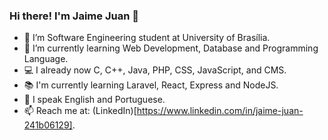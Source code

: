 ### Hi there! I'm Jaime Juan 👋

<!--
**JaimeJuan11/JaimeJuan11** is a ✨ _special_ ✨ repository because its `README.md` (this file) appears on your GitHub profile.
-->

- 🔭 I’m Software Engineering student at University of Brasília.
- 🌱 I’m currently learning Web Development, Database and Programming Language.
- :computer: I already now C, C++, Java, PHP, CSS, JavaScript, and CMS.
- 📚 I'm currently learning Laravel, React, Express and NodeJS.
- 💬 I speak English and Portuguese.
- 📫 Reach me at: (LinkedIn)[https://www.linkedin.com/in/jaime-juan-241b06129].
